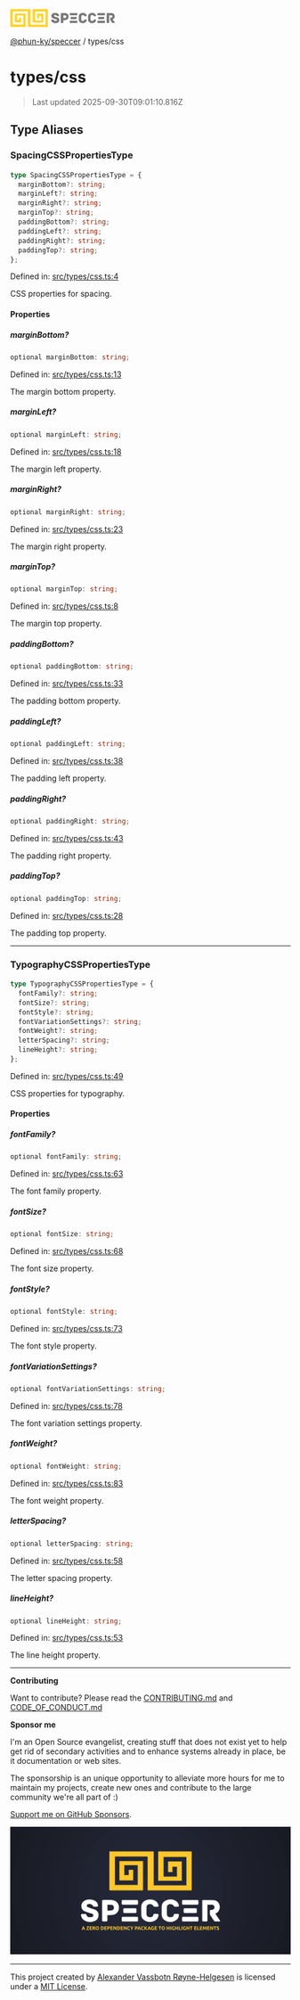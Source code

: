 <div><img alt="SPECCER logo" src="https://raw.githubusercontent.com/phun-ky/speccer/main/public/logo-speccer-horizontal-colored-package.svg?raw=true" style="max-height:32px;"/></div>

[@phun-ky/speccer](../README.md) / types/css

# types/css

> Last updated 2025-09-30T09:01:10.816Z

## Type Aliases

### SpacingCSSPropertiesType

```ts
type SpacingCSSPropertiesType = {
  marginBottom?: string;
  marginLeft?: string;
  marginRight?: string;
  marginTop?: string;
  paddingBottom?: string;
  paddingLeft?: string;
  paddingRight?: string;
  paddingTop?: string;
};
```

Defined in:
[src/types/css.ts:4](https://github.com/phun-ky/speccer/blob/main/src/types/css.ts#L4)

CSS properties for spacing.

#### Properties

##### marginBottom?

```ts
optional marginBottom: string;
```

Defined in:
[src/types/css.ts:13](https://github.com/phun-ky/speccer/blob/main/src/types/css.ts#L13)

The margin bottom property.

##### marginLeft?

```ts
optional marginLeft: string;
```

Defined in:
[src/types/css.ts:18](https://github.com/phun-ky/speccer/blob/main/src/types/css.ts#L18)

The margin left property.

##### marginRight?

```ts
optional marginRight: string;
```

Defined in:
[src/types/css.ts:23](https://github.com/phun-ky/speccer/blob/main/src/types/css.ts#L23)

The margin right property.

##### marginTop?

```ts
optional marginTop: string;
```

Defined in:
[src/types/css.ts:8](https://github.com/phun-ky/speccer/blob/main/src/types/css.ts#L8)

The margin top property.

##### paddingBottom?

```ts
optional paddingBottom: string;
```

Defined in:
[src/types/css.ts:33](https://github.com/phun-ky/speccer/blob/main/src/types/css.ts#L33)

The padding bottom property.

##### paddingLeft?

```ts
optional paddingLeft: string;
```

Defined in:
[src/types/css.ts:38](https://github.com/phun-ky/speccer/blob/main/src/types/css.ts#L38)

The padding left property.

##### paddingRight?

```ts
optional paddingRight: string;
```

Defined in:
[src/types/css.ts:43](https://github.com/phun-ky/speccer/blob/main/src/types/css.ts#L43)

The padding right property.

##### paddingTop?

```ts
optional paddingTop: string;
```

Defined in:
[src/types/css.ts:28](https://github.com/phun-ky/speccer/blob/main/src/types/css.ts#L28)

The padding top property.

---

### TypographyCSSPropertiesType

```ts
type TypographyCSSPropertiesType = {
  fontFamily?: string;
  fontSize?: string;
  fontStyle?: string;
  fontVariationSettings?: string;
  fontWeight?: string;
  letterSpacing?: string;
  lineHeight?: string;
};
```

Defined in:
[src/types/css.ts:49](https://github.com/phun-ky/speccer/blob/main/src/types/css.ts#L49)

CSS properties for typography.

#### Properties

##### fontFamily?

```ts
optional fontFamily: string;
```

Defined in:
[src/types/css.ts:63](https://github.com/phun-ky/speccer/blob/main/src/types/css.ts#L63)

The font family property.

##### fontSize?

```ts
optional fontSize: string;
```

Defined in:
[src/types/css.ts:68](https://github.com/phun-ky/speccer/blob/main/src/types/css.ts#L68)

The font size property.

##### fontStyle?

```ts
optional fontStyle: string;
```

Defined in:
[src/types/css.ts:73](https://github.com/phun-ky/speccer/blob/main/src/types/css.ts#L73)

The font style property.

##### fontVariationSettings?

```ts
optional fontVariationSettings: string;
```

Defined in:
[src/types/css.ts:78](https://github.com/phun-ky/speccer/blob/main/src/types/css.ts#L78)

The font variation settings property.

##### fontWeight?

```ts
optional fontWeight: string;
```

Defined in:
[src/types/css.ts:83](https://github.com/phun-ky/speccer/blob/main/src/types/css.ts#L83)

The font weight property.

##### letterSpacing?

```ts
optional letterSpacing: string;
```

Defined in:
[src/types/css.ts:58](https://github.com/phun-ky/speccer/blob/main/src/types/css.ts#L58)

The letter spacing property.

##### lineHeight?

```ts
optional lineHeight: string;
```

Defined in:
[src/types/css.ts:53](https://github.com/phun-ky/speccer/blob/main/src/types/css.ts#L53)

The line height property.

---

**Contributing**

Want to contribute? Please read the
[CONTRIBUTING.md](https://github.com/phun-ky/speccer/blob/main/CONTRIBUTING.md)
and
[CODE_OF_CONDUCT.md](https://github.com/phun-ky/speccer/blob/main/CODE_OF_CONDUCT.md)

**Sponsor me**

I'm an Open Source evangelist, creating stuff that does not exist yet to help
get rid of secondary activities and to enhance systems already in place, be it
documentation or web sites.

The sponsorship is an unique opportunity to alleviate more hours for me to
maintain my projects, create new ones and contribute to the large community
we're all part of :)

[Support me on GitHub Sponsors](https://github.com/sponsors/phun-ky).

![Speccer banner, with logo and slogan: A zero dependency package to annotate or highlight elements](https://github.com/phun-ky/speccer/blob/main/public/speccer-banner.png?raw=true)

---

This project created by [Alexander Vassbotn Røyne-Helgesen](http://phun-ky.net)
is licensed under a [MIT License](https://choosealicense.com/licenses/mit/).
